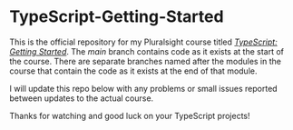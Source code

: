 # TypeScript-Getting-Started

This is the official repository for my Pluralsight course titled [_TypeScript: Getting Started_](https://app.pluralsight.com/library/courses/typescript-getting-started/table-of-contents).
The _main_ branch contains code as it
exists at the start of the course. There are separate branches named after the modules in the course that contain the code as it
exists at the end of that module.

I will update this repo below with any problems or small issues reported between updates to the actual course.

Thanks for watching and good luck on your TypeScript projects!
